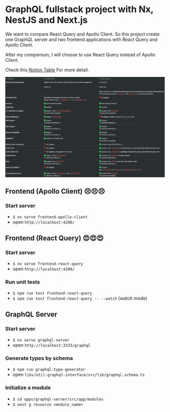 # GraphQL fullstack project with Nx, NestJS and Next.js

We want to compare React Query and Apollo Client. So this project create one GraphQL server and two frontend applications with React Query and Apollo Client.

After my comparison, I will choose to use React Query instead of Apollo Client.

Check this [Notion Table](https://www.notion.so/junyiacademy/GraphQL-Client-Side-8ba2894c6ff949e9a2d6d1af944826f9) For more detail.

![Part of notion comparison](./images/part-of-notion-comparison.png)

## Frontend (Apollo Client) 😣😣😣

### Start server

- `$ nx serve frontend-apollo-client`
- open `http://localhost:4200/`

## Frontend (React Query) 😍😍😍

### Start server

- `$ nx serve frontend-react-query`
- open `http://localhost:4200/`

### Run unit tests

- `$ npm run test frontend-react-query`
- `$ npm run test frontend-react-query -- --watch` (watch mode)

## GraphQL Server

### Start server

- `$ nx serve graphql-server`
- open `http://localhost:3333/graphql`

### Generate types by schema

- `$ npm run graphql:type-generator`
- open `libs/util-graphql-interface/src/lib/graphql.schema.ts`

### Initialize a module

- `$ cd apps/graphql-server/src/app/modules`
- `$ nest g resource <module_name>`
